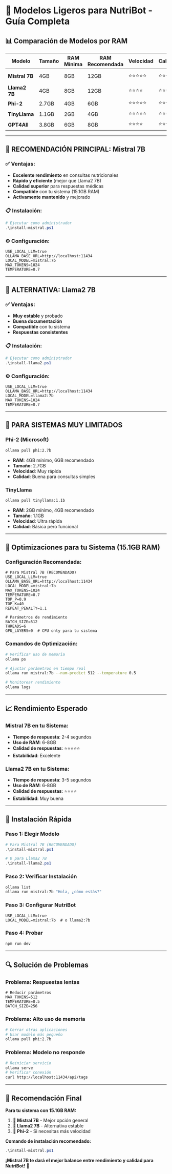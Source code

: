 # 🚀 Modelos Ligeros para NutriBot - Guía Completa

## 📊 **Comparación de Modelos por RAM**

| Modelo | Tamaño | RAM Mínima | RAM Recomendada | Velocidad | Calidad | Descarga |
|--------|--------|------------|-----------------|-----------|---------|----------|
| **Mistral 7B** | 4GB | 8GB | 12GB | ⭐⭐⭐⭐⭐ | ⭐⭐⭐⭐⭐ | 10-20 min |
| **Llama2 7B** | 4GB | 8GB | 12GB | ⭐⭐⭐⭐ | ⭐⭐⭐⭐ | 10-20 min |
| **Phi-2** | 2.7GB | 4GB | 6GB | ⭐⭐⭐⭐⭐ | ⭐⭐⭐⭐ | 5-10 min |
| **TinyLlama** | 1.1GB | 2GB | 4GB | ⭐⭐⭐⭐⭐ | ⭐⭐⭐ | 3-5 min |
| **GPT4All** | 3.8GB | 6GB | 8GB | ⭐⭐⭐⭐ | ⭐⭐⭐⭐ | 8-15 min |

---

## 🥇 **RECOMENDACIÓN PRINCIPAL: Mistral 7B**

### **✅ Ventajas:**
- **Excelente rendimiento** en consultas nutricionales
- **Rápido y eficiente** (mejor que Llama2 7B)
- **Calidad superior** para respuestas médicas
- **Compatible** con tu sistema (15.1GB RAM)
- **Activamente mantenido** y mejorado

### **📋 Instalación:**
```powershell
# Ejecutar como administrador
.\install-mistral.ps1
```

### **⚙️ Configuración:**
```env
USE_LOCAL_LLM=true
OLLAMA_BASE_URL=http://localhost:11434
LOCAL_MODEL=mistral:7b
MAX_TOKENS=1024
TEMPERATURE=0.7
```

---

## 🥈 **ALTERNATIVA: Llama2 7B**

### **✅ Ventajas:**
- **Muy estable** y probado
- **Buena documentación**
- **Compatible** con tu sistema
- **Respuestas consistentes**

### **📋 Instalación:**
```powershell
# Ejecutar como administrador
.\install-llama2.ps1
```

### **⚙️ Configuración:**
```env
USE_LOCAL_LLM=true
OLLAMA_BASE_URL=http://localhost:11434
LOCAL_MODEL=llama2:7b
MAX_TOKENS=1024
TEMPERATURE=0.7
```

---

## 🥉 **PARA SISTEMAS MUY LIMITADOS**

### **Phi-2 (Microsoft)**
```bash
ollama pull phi:2.7b
```
- **RAM**: 4GB mínimo, 6GB recomendado
- **Tamaño**: 2.7GB
- **Velocidad**: Muy rápida
- **Calidad**: Buena para consultas simples

### **TinyLlama**
```bash
ollama pull tinyllama:1.1b
```
- **RAM**: 2GB mínimo, 4GB recomendado
- **Tamaño**: 1.1GB
- **Velocidad**: Ultra rápida
- **Calidad**: Básica pero funcional

---

## 🔧 **Optimizaciones para tu Sistema (15.1GB RAM)**

### **Configuración Recomendada:**
```env
# Para Mistral 7B (RECOMENDADO)
USE_LOCAL_LLM=true
OLLAMA_BASE_URL=http://localhost:11434
LOCAL_MODEL=mistral:7b
MAX_TOKENS=1024
TEMPERATURE=0.7
TOP_P=0.9
TOP_K=40
REPEAT_PENALTY=1.1

# Parámetros de rendimiento
BATCH_SIZE=512
THREADS=6
GPU_LAYERS=0  # CPU only para tu sistema
```

### **Comandos de Optimización:**
```bash
# Verificar uso de memoria
ollama ps

# Ajustar parámetros en tiempo real
ollama run mistral:7b --num-predict 512 --temperature 0.5

# Monitorear rendimiento
ollama logs
```

---

## 📈 **Rendimiento Esperado**

### **Mistral 7B en tu Sistema:**
- **Tiempo de respuesta**: 2-4 segundos
- **Uso de RAM**: 6-8GB
- **Calidad de respuestas**: ⭐⭐⭐⭐⭐
- **Estabilidad**: Excelente

### **Llama2 7B en tu Sistema:**
- **Tiempo de respuesta**: 3-5 segundos
- **Uso de RAM**: 6-8GB
- **Calidad de respuestas**: ⭐⭐⭐⭐
- **Estabilidad**: Muy buena

---

## 🚀 **Instalación Rápida**

### **Paso 1: Elegir Modelo**
```powershell
# Para Mistral 7B (RECOMENDADO)
.\install-mistral.ps1

# O para Llama2 7B
.\install-llama2.ps1
```

### **Paso 2: Verificar Instalación**
```bash
ollama list
ollama run mistral:7b "Hola, ¿cómo estás?"
```

### **Paso 3: Configurar NutriBot**
```env
USE_LOCAL_LLM=true
LOCAL_MODEL=mistral:7b  # o llama2:7b
```

### **Paso 4: Probar**
```bash
npm run dev
```

---

## 🔍 **Solución de Problemas**

### **Problema: Respuestas lentas**
```env
# Reducir parámetros
MAX_TOKENS=512
TEMPERATURE=0.5
BATCH_SIZE=256
```

### **Problema: Alto uso de memoria**
```bash
# Cerrar otras aplicaciones
# Usar modelo más pequeño
ollama pull phi:2.7b
```

### **Problema: Modelo no responde**
```bash
# Reiniciar servicio
ollama serve
# Verificar conexión
curl http://localhost:11434/api/tags
```

---

## 🎯 **Recomendación Final**

**Para tu sistema con 15.1GB RAM:**

1. **🥇 Mistral 7B** - Mejor opción general
2. **🥈 Llama2 7B** - Alternativa estable
3. **🥉 Phi-2** - Si necesitas más velocidad

**Comando de instalación recomendado:**
```powershell
.\install-mistral.ps1
```

**¡Mistral 7B te dará el mejor balance entre rendimiento y calidad para NutriBot!** 🎉
